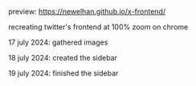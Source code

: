 preview: https://newelhan.github.io/x-frontend/

recreating twitter's frontend at 100% zoom on chrome

17 july 2024: gathered images

18 july 2024: created the sidebar

19 july 2024: finished the sidebar
